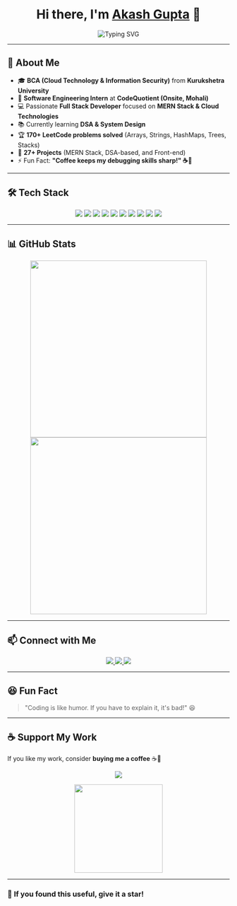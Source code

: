 
<h1 align="center">Hi there, I'm <a href="https://github.com/akash-cq">Akash Gupta</a> 👋</h1>

<p align="center">
  <img src="https://readme-typing-svg.demolab.com?font=Fira+Code&size=22&pause=1000&color=F7B93E&width=550&lines=Full+Stack+Developer;JavaScript+%7C+Node.js+%7C+React;Passionate+about+Learning+New+Technologies+%F0%9F%94%A5" alt="Typing SVG" />
</p>

---

## 🚀 **About Me**  
- 🎓 **BCA (Cloud Technology & Information Security)** from **Kurukshetra University**  
- 🏢 **Software Engineering Intern** at **CodeQuotient (Onsite, Mohali)**  
- 💻 Passionate **Full Stack Developer** focused on **MERN Stack & Cloud Technologies**  
- 📚 Currently learning **DSA & System Design**  
- 🏆 **170+ LeetCode problems solved** (Arrays, Strings, HashMaps, Trees, Stacks)  
- 🎯 **27+ Projects** (MERN Stack, DSA-based, and Front-end)
- ⚡ Fun Fact: **"Coffee keeps my debugging skills sharp!" ☕🚀**  

---

## 🛠 **Tech Stack**  

<p align="center">
  <img src="https://img.shields.io/badge/HTML5-%23E34F26.svg?style=for-the-badge&logo=html5&logoColor=white" />
  <img src="https://img.shields.io/badge/CSS3-%231572B6.svg?style=for-the-badge&logo=css3&logoColor=white" />
  <img src="https://img.shields.io/badge/JavaScript-%23F7DF1E.svg?style=for-the-badge&logo=javascript&logoColor=black" />
  <img src="https://img.shields.io/badge/React.js-%2361DAFB.svg?style=for-the-badge&logo=react&logoColor=black" />
  <img src="https://img.shields.io/badge/Node.js-%23339933.svg?style=for-the-badge&logo=node.js&logoColor=white" />
  <img src="https://img.shields.io/badge/Express.js-%23000000.svg?style=for-the-badge&logo=express&logoColor=white" />
  <img src="https://img.shields.io/badge/MongoDB-%2347A248.svg?style=for-the-badge&logo=mongodb&logoColor=white" />
  <img src="https://img.shields.io/badge/Git-%23F05033.svg?style=for-the-badge&logo=git&logoColor=white" />
  <img src="https://img.shields.io/badge/GitHub-%23181717.svg?style=for-the-badge&logo=github&logoColor=white" />
  <img src="https://img.shields.io/badge/AWS-%23FF9900.svg?style=for-the-badge&logo=amazon-aws&logoColor=white" />
</p>

---

## 📊 **GitHub Stats**  

<p align="center">
  <img src="https://github-readme-stats.vercel.app/api?username=akash-cq&show_icons=true&theme=radical" width="400">
  <img src="https://github-readme-streak-stats.herokuapp.com/?user=akash-cq&theme=radical" width="400">
</p>

---

## 📫 **Connect with Me**  
<p align="center">
  <a href="https://linkedin.com/in/akash-gupta-06b0a6280" target="_blank">
    <img src="https://img.shields.io/badge/LinkedIn-%230A66C2.svg?style=for-the-badge&logo=linkedin&logoColor=white" />
  </a>
  <a href="mailto:ag44834@gmail.com">
    <img src="https://img.shields.io/badge/Gmail-%23D14836.svg?style=for-the-badge&logo=gmail&logoColor=white" />
  </a>
  <a href="https://akash-cq.github.io/Portfoilio/">
    <img src="https://img.shields.io/badge/Portfolio-%2312100E.svg?style=for-the-badge&logo=firefox&logoColor=white" />
  </a>
</p>

---

## 😆 **Fun Fact**  
> "Coding is like humor. If you have to explain it, it's bad!" 😆  

---

## ☕ **Support My Work**  
If you like my work, consider **buying me a coffee** ☕💖  

<p align="center">
  <a href="https://buymeacoffee.com/akash_cq">
    <img src="https://img.shields.io/badge/Buy%20Me%20a%20Coffee-%23FFDD00.svg?style=for-the-badge&logo=buymeacoffee&logoColor=black" />
  </a>
</p>

<p align="center">
  <img src="https://github-production-user-asset-6210df.s3.amazonaws.com/168327561/408127981-1965b306-1f3b-444a-b0e7-1a1ea5a5b01e.png" width="200">
</p>

---

### 🌟 **If you found this useful, give it a star!**  
